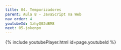 ```yaml
---
title: 04. Temporizadores
parent: Aula 8 - JavaScript na Web
nav_order: 4
youtubeId: 1zhyQ02dBM8
next: 05-jokenpo
---
```


{% include youtubePlayer.html id=page.youtubeId %}
